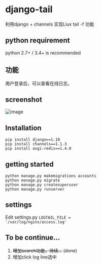 django-tail
===========

利用django + channels 实现Liux tail -f 功能

## python requirement
python 2.7+ / 3.4+ is recommended

## 功能
用户登录后，可以查看在线日志。

## screenshot
![image](https://github.com/xianfuxing/django-tail/raw/master/static/images/sample.png)
## Installation
<pre>
<code>pip install django==1.10</code>
<code>pip install channels==1.1.3</code>
<code>pip install asgi-redis==1.4.0</code>
</pre>

## getting started
<pre>
<code>python manage.py makemigrations accounts</code>
<code>python manage.py migrate</code>
<code>python manage.py createsuperuser</code>
<code>python manage.py runserver</code>
</pre>

## settings
Edit settings.py
<code>LOGTAIL_FILE = '/var/log/nginx/access.log'</code>

## To be continue...
1. ~~增加search功能，待续...~~ (done)
2. 增加click log line选中
